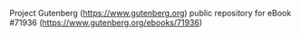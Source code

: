 Project Gutenberg (https://www.gutenberg.org) public repository
for eBook #71936 (https://www.gutenberg.org/ebooks/71936)
